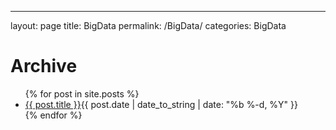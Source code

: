 ---
layout: page
title: BigData
permalink: /BigData/
categories: BigData
<div class="container">
  <div id="article">
  <h1>Archive</h1>
  <ul class="posts">
    {% for post in site.posts %}
    <li><span><a href="{{ site.baseurl }}{{ post.url }}">{{ post.title }}</a><time class="pull-right post-list">{{ post.date | date_to_string | date: "%b %-d, %Y"  }}</h4></time></span></span></li>
    {% endfor %}
  </ul>
</div>
